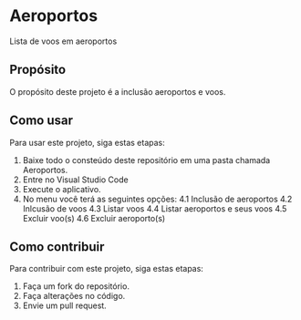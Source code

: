 # Aeroportos
Lista de voos em aeroportos

## Propósito

O propósito deste projeto é a inclusão aeroportos e voos.

## Como usar

Para usar este projeto, siga estas etapas:

1. Baixe todo o consteúdo deste repositório em uma pasta chamada Aeroportos.
2. Entre no Visual Studio Code
3. Execute o aplicativo.
4. No menu você terá as seguintes opções:
  4.1 Inclusão de aeroportos
  4.2 Inlcusão de voos
  4.3 Listar voos
  4.4 Listar aeroportos e seus voos
  4.5 Excluir voo(s)
  4.6 Excluir aeroporto(s)

## Como contribuir

Para contribuir com este projeto, siga estas etapas:

1. Faça um fork do repositório.
2. Faça alterações no código.
3. Envie um pull request.
